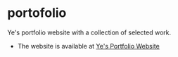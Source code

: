 # portofolio
Ye's portfolio website with a collection of selected work.

* The website is available at [Ye's Portfolio Website](https://www.yewang.design)
